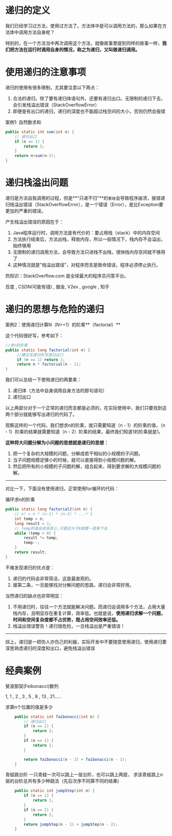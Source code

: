 # 递归的定义

我们已经学习过方法，使用过方法了。方法体中是可以调用方法的，那么如果在方法体中调用方法自身呢？

特别的，在一个方法当中再次调用这个方法，就像故事里提到同样的故事一样，**我们把方法在运行时调用自身的情况，称之为递归，又叫做递归调用。**

# 使用递归的注意事项

递归的使用有很多限制，尤其要注意以下两点：

1. 合法的递归，除了要有递归体语句外，还要有递归出口。无限制的递归下去，会引发栈溢出错误（StackOverflowError）
2. 即便是有出口的递归，递归的深度也不能超过栈空间的大小，否则仍然会报错



案例1: 自然数求和

```java
public static int sum(int n) {
    // 递归出口
    if (n == 1) {
        return 1;
    }
    return n+sum(n-1);
}
```

# 递归栈溢出问题

递归是方法自我调用的过程，但是**"只递不归"**的`套娃`会导致程序崩溃，报错递归栈溢出错误（StackOverflowError），是一个错误（Error），是比Exception要更加的严重的错误。

产生栈溢出错误的原因在于：

1. Java程序运行时，调用方法是有代价的：要占用栈（stack）中的内存空间
2. 方法执行结束后，方法出栈，释放内存，所以一般情况下，栈内存不会溢出，始终够用
3. 无限制的递归调用方法，会导致方法只进栈不出栈，很快栈内存空间就不够用了
4. 这种情况就是"栈溢出错误"，对程序而言是致命错误，程序必须停止执行。

热知识：StackOverflow.com 是全球最大的程序员问答平台。

百度 , CSDN(可能有错) , 掘金, V2ex , google , 知乎

# 递归的思想与危险的递归

案例2：使用递归计算N（N>=1）的阶乘**（factorial）**

这个代码很好写，参考如下：

```java
//求n的阶乘
public static long factorial(int n) {
     //建议写递归先写递归出口
     if (n == 1) return 1;
     return n * factorial(n - 1);
}
```

我们可以总结一下使用递归的两要素：

1. 递归体（方法中自身调用自身方法的那句语句）
2. 递归出口

以上两部分对于一个正常的递归而言都是必须的，在实际使用中，我们只要找到这两个部分就能够写出递归的代码了。

观察这样的一个代码，我们想求n的阶乘，就只需要知道（n - 1）的阶乘的值，（n - 1）阶乘的结果就需要知道（n - 2）阶乘的结果，最终我们知道1的阶乘就是1。

**这种将大问题分解为小问题的思想就是递归的思想：**

1. 把一个复杂的大规模的问题，分解成若干相似的小规模的子问题。
2. 当子问题规模足够小的时候，就可以直接得到小规模问题的解。
3. 然后把所有的小规模的子问题的解，组合起来，得到要求解的大规模问题的解。

------

对比一下，下面没有使用递归，正常使用for循环的代码：

循环求n的阶乘

```java
public static long factorial2(int n) {
    // n! = n * (n-1) * (n-2) * ...* 1
    int temp = n;
    long result = 1;
    // temp的值会逐渐变小,只要还大于0就要一直乘下去
    while (temp > 0) {
        result *= temp;
        temp--;
    }
    return result;
}
```



不难发现递归的优点是：

1. 递归的代码会非常简洁，这是最直观的。
3. 接第二条，一旦能够找对分解问题的思路，递归会非常好用。

当然递归的缺点也非常明显：

1. 不用递归时，往往一个方法就能解决问题。而递归会调用多个方法，占用大量栈内存，且明显存在重复计算，效率低。也就是说，**使用递归求解一个问题，时间和空间复杂度都不占优势，既占用空间效率还低。**
2. 栈溢出错误警告！递归很危险，一旦栈溢出是严重错误！

------

综上，递归是一把伤人亦伤己的利器，实际开发中不要随意使用递归，使用递归要深思熟虑递归的深度和出口，避免栈溢出错误



# 经典案例

斐波那契(Feibonacci)数列

1, 1 , 2 , 3 , 5 , 8 , 13 , 21.....

求第n个位置的值是多少

```java
    public static int faibonacci(int n) {
        // 递归出口
        if (n == 2) {
            return 2;
        }
        if (n == 1) {
            return 1;
        }

        return faibonacci(n - 2) + faibonacci(n - 1);
    }

```



青蛙跳台阶
一只青蛙一次可以跳上一层台阶，也可以跳上两层，
求该青蛙跳上n层的台阶总共有多少种跳法（先后次序不同算不同的结果)

```java
    public static int jumpStep(int n) {
        if (n == 1) {
            return 1;
        }
        if (n == 2) {
            return 2;
        }
        return jumpStep(n - 1) + jumpStep(n - 2);
    }
```

